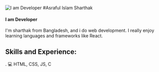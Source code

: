 ![I am Developer](https://arturssmirnovs.github.io/github-profile-readme-generator/images/banner.png)
#Asraful Islam Sharthak
#### I am Developer
I'm sharthak from Bangladesh, and i do web development. I really enjoy learning languages and frameworks like React.

## Skills and Experience:
. 💻 HTML, CSS, JS, C



